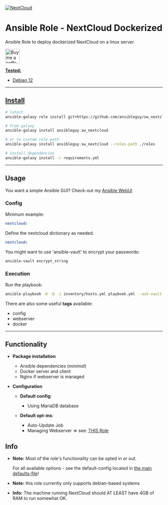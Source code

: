 [![NextCloud](https://nextcloud.com/media/nextcloud-logo.svg)](https://nextcloud.com/)

# Ansible Role - NextCloud Dockerized
Ansible Role to deploy dockerized NextCloud on a linux server.

<a href='https://ko-fi.com/ansible0guy' target='_blank'><img height='35' style='border:0px;height:46px;' src='https://az743702.vo.msecnd.net/cdn/kofi3.png?v=0' border='0' alt='Buy me a coffee' />

**Tested:**
* Debian 12

----

## Install

```bash
# latest
ansible-galaxy role install git+https://github.com/ansibleguy/sw_nextcloud

# from galaxy
ansible-galaxy install ansibleguy.sw_nextcloud

# or to custom role-path
ansible-galaxy install ansibleguy.sw_nextcloud --roles-path ./roles

# install dependencies
ansible-galaxy install -r requirements.yml
```

----

## Usage

You want a simple Ansible GUI? Check-out my [Ansible WebUI](https://github.com/ansibleguy/webui)

### Config

Minimum example:
```yaml
nextcloud:
```


Define the nextcloud dictionary as needed.

```yaml
nextcloud:
```

You might want to use 'ansible-vault' to encrypt your passwords:
```bash
ansible-vault encrypt_string
```

### Execution

Run the playbook:
```bash
ansible-playbook -K -D -i inventory/hosts.yml playbook.yml --ask-vault-pass
```

There are also some useful **tags** available:
* config
* webserver
* docker

----


## Functionality

* **Package installation**
  * Ansible dependencies (_minimal_)
  * Docker server and client
  * Nginx if webserver is managed


* **Configuration**

  * **Default config**:
    * Using MariaDB database

  * **Default opt-ins**:
    * Auto-Update Job
    * Managing Webserver => see: [THIS Role](https://github.com/ansibleguy/infra_nginx)


## Info

* **Note:** Most of the role's functionality can be opted in or out.

  For all available options - see the default-config located in [the main defaults-file](https://github.com/ansibleguy/sw_nextcloud/blob/latest/defaults/main/1_main.yml)!


* **Note:** this role currently only supports debian-based systems


* **Info:** The machine running NextCloud should AT LEAST have 4GB of RAM to run somewhat OK.
